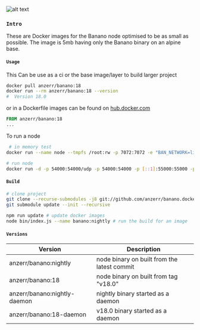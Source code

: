 
[logo]: https://banano.cc/assets/bananologo.svg "BANANO"
![alt text][logo]

### `Intro`
These are Docker images for the Banano node optimised to be as small as possible. The image is 5mb having only the Banano binary on an alpine base.

#### `Usage`
This Can be use as a ci or the base image/layer to build larger project
``` bash
docker pull anzerr/banano:18
docker run --rm anzerr/banano:18 --version
#  Version 18.0
```
or in a Dockerfile images can be found on [hub.docker.com](https://hub.docker.com/r/anzerr/banano)
``` Dockerfile
FROM anzerr/banano:18
...
```
To run a node
``` bash
 # in memory test
docker run --name node --tmpfs /root:rw -p 7072:7072 -e "BAN_NETWORK=live" anzerr/banano:18-daemon

# run node
docker run -d -p 54000:54000/udp -p 54000:54000 -p [::1]:55000:55000 -p 7072:7072 -v ~:/root -e "BAN_NETWORK=live" --name node --restart=unless-stopped anzerr/banano:18-daemon
```

#### `Build`
``` bash
# clone project
git clone --recurse-submodules -j8 git://github.com/anzerr/banano.docker.git
git submodule update --init --recursive

npm run update # update docker images
node bin/index.js --name banano:nightly # run the build for an image
```

#### `Versions`
| Version        					| Description 									|
| ------------- 					| -----------------								|
| anzerr/banano:nightly      		| node binary on built from the latest commit 	|
| anzerr/banano:18      			| node binary on built from tag "v18.0" 		|
| anzerr/banano:nightly-daemon    	| nightly binary started as a daemon 			|
| anzerr/banano:18-daemon      		| v18.0 binary started as a daemon 				|
